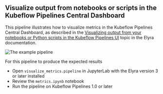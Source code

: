 <!--
{% comment %}
Copyright 2018-2025 Elyra Authors

Licensed under the Apache License, Version 2.0 (the "License");
you may not use this file except in compliance with the License.
You may obtain a copy of the License at

http://www.apache.org/licenses/LICENSE-2.0

Unless required by applicable law or agreed to in writing, software
distributed under the License is distributed on an "AS IS" BASIS,
WITHOUT WARRANTIES OR CONDITIONS OF ANY KIND, either express or implied.
See the License for the specific language governing permissions and
limitations under the License.
{% endcomment %}
-->
##  Visualize output from notebooks or scripts in the Kubeflow Pipelines Central Dashboard

This pipeline illustrates how to visualize metrics in the Kubeflow Pipelines Central Dashboard, as described in the [Visualizing output from your notebooks or Python scripts in the Kubeflow Pipelines UI](https://elyra.readthedocs.io/en/latest/recipes/visualizing-output-in-the-kfp-ui.html) topic in the Elyra documentation.


![The example pipeline](doc/images/metrics_pipeline.png)


For this pipeline to produce the expected results 
- Open `visualize_metrics.pipeline` in JupyterLab with the Elyra version 3 or later installed
- Review the `metrics.ipynb` notebook
- Run the pipeline on Kubeflow Pipelines 1.0 or later